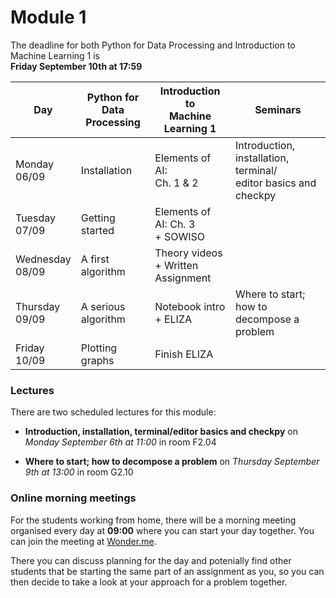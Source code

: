 
# Module 1

The deadline for both Python for Data Processing and Introduction to Machine Learning 1 is<br>**Friday September 10th at 17:59**

| Day                | Python for<br>Data Processing | Introduction to<br>Machine Learning 1    | Seminars                                                           |
|--------------------|-------------------------------|------------------------------------------|--------------------------------------------------------------------|
| Monday<br>06/09    | Installation                  | Elements of AI:<br>Ch. 1 & 2             | Introduction, installation, terminal/<br>editor basics and checkpy |
| Tuesday<br>07/09   | Getting started               | Elements of AI: Ch. 3<br>+ SOWISO        |                                                                    |
| Wednesday<br>08/09 | A first algorithm             | Theory videos<br>+ Written Assignment    |                                                                    |
| Thursday<br>09/09  | A serious algorithm           | Notebook intro<br>+ ELIZA                | Where to start; how to<br>decompose a problem                      |
| Friday<br>10/09    | Plotting graphs               | Finish ELIZA                             |                                                                    |

### Lectures

There are two scheduled lectures for this module:

* **Introduction, installation, terminal/editor basics and checkpy** on *Monday September 6th at 11:00* in room F2.04

* **Where to start; how to decompose a problem** on *Thursday September 9th at 13:00* in room G2.10

### Online morning meetings

For the students working from home, there will be a morning meeting organised
every day at **09:00** where you can start your day together. You can join the
meeting at
[Wonder.me](https://www.wonder.me/r?id=c6cdcb4d-7901-44dc-9b9f-fe90898c22a5).

There you can discuss planning for the day and potenially find other students
that be starting the same part of an assignment as you, so you can
then decide to take a look at your approach for a problem together.

